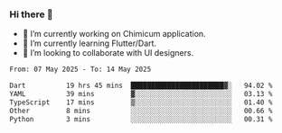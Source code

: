 ### Hi there 👋

<!--
**devcat37/devcat37** is a ✨ _special_ ✨ repository because its `README.md` (this file) appears on your GitHub profile.-->


- 🔭 I’m currently working on Chimicum application.
- 🌱 I’m currently learning Flutter/Dart.
- 👯 I’m looking to collaborate with UI designers.
<!-- - 🤔 I’m looking for help with ... -->

<!--START_SECTION:waka-->

```txt
From: 07 May 2025 - To: 14 May 2025

Dart          19 hrs 45 mins  ███████████████████████▓░   94.02 %
YAML          39 mins         ▓░░░░░░░░░░░░░░░░░░░░░░░░   03.13 %
TypeScript    17 mins         ▒░░░░░░░░░░░░░░░░░░░░░░░░   01.40 %
Other         8 mins          ░░░░░░░░░░░░░░░░░░░░░░░░░   00.66 %
Python        3 mins          ░░░░░░░░░░░░░░░░░░░░░░░░░   00.31 %
```

<!--END_SECTION:waka-->
